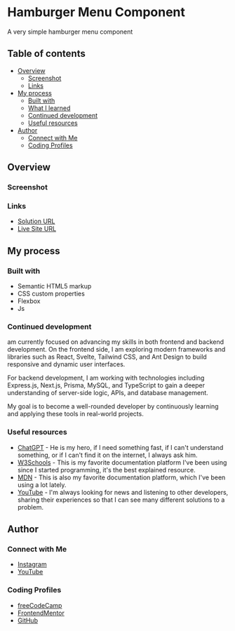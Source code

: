 # Hamburger Menu Component

A very simple hamburger menu component

## Table of contents

- [Overview](#overview)
  - [Screenshot](#screenshot)
  - [Links](#links)
- [My process](#my-process)
  - [Built with](#built-with)
  - [What I learned](#what-i-learned)
  - [Continued development](#continued-development)
  - [Useful resources](#useful-resources)
- [Author](#author)
  - [Connect with Me](#Connect-with-Me)
  - [Coding Profiles](#Coding-Profiles)

## Overview

### Screenshot

[](./assets/screenshot.jpg)

### Links

- [Solution URL](https://dalascript.github.io/hamburger-menu-1/)
- [Live Site URL](https://github.com/DalaScript/hamburger-menu-1)

## My process

### Built with

- Semantic HTML5 markup
- CSS custom properties
- Flexbox
- Js

### Continued development

am currently focused on advancing my skills in both frontend and backend development. On the frontend side, I am exploring modern frameworks and libraries such as React, Svelte, Tailwind CSS, and Ant Design to build responsive and dynamic user interfaces.

For backend development, I am working with technologies including Express.js, Next.js, Prisma, MySQL, and TypeScript to gain a deeper understanding of server-side logic, APIs, and database management.

My goal is to become a well-rounded developer by continuously learning and applying these tools in real-world projects.

### Useful resources

- [ChatGPT](https://chatgpt.com/) - He is my hero, if I need something fast, if I can't understand something, or if I can't find it on the internet, I always ask him.
- [W3Schools](https://www.w3schools.com/) - This is my favorite documentation platform I've been using since I started programming, it's the best explained resource.
- [MDN](https://developer.mozilla.org/en-US/) - This is also my favorite documentation platform, which I've been using a lot lately.
- [YouTube](https://www.youtube.com/) - I'm always looking for news and listening to other developers, sharing their experiences so that I can see many different solutions to a problem.

## Author

### Connect with Me

- [Instagram](https://www.instagram.com/DalaScript)
- [YouTube](https://www.youtube.com/@DalaScript)

### Coding Profiles

- [freeCodeCamp](https://www.freecodecamp.org/DalaScript)
- [FrontendMentor](https://www.frontendmentor.io/profile/DalaScript)
- [GitHub](https://github.com/DalaScript)